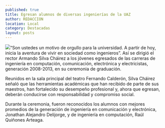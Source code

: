 ```yaml
---
published: true
title: Egresan alumnos de diversas ingenierías de la UAZ
author: REDACCION
location: Local
category: Destacadas
layout: posts
---
```


![](http://i.imgur.com/1fVtkiPm.jpg)“Son ustedes un motivo de orgullo para la universidad. A partir de hoy, inicia la aventura de vivir en sociedad como ingenieros”. Así se dirigió el rector Armando Silva Cháirez a los jóvenes egresados de las carreras de ingeniería en computación, comunicación, electrónica y electricistas, generación 2008-2013, en su ceremonia de graduación.

Reunidos en la sala principal del teatro Fernando Calderón, Silva Cháirez señaló que las herramientas académicas que han recibido de parte de sus maestros, han fortalecido su desempeño profesional y, ahora que egresan, deberán conducirse con responsabilidad y compromiso social.

Durante la ceremonia, fueron reconocidos los alumnos con mejores promedios de la generación de ingeniería en comunicación y electrónica, Jonathan Alejandro Delijorge, y de ingeniería en computación, Raúl Quiñones Arteaga.
